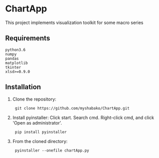 # ChartApp

This project implements visualization toolkit for some macro series

## Requirements

  	python3.6
  	numpy
  	pandas
  	matplotlib
  	tkinter
	xlsd>=0.9.0

## Installation

1. Clone the repository:

		git clone https://github.com/myshabako/ChartApp.git

2. Install pyinstaller: Click start. Search cmd. Right-click cmd, and click 'Open as administrator'.

		pip install pyinstaller
  
3. From the cloned directory:

    	pyinstaller --onefile chartApp.py
